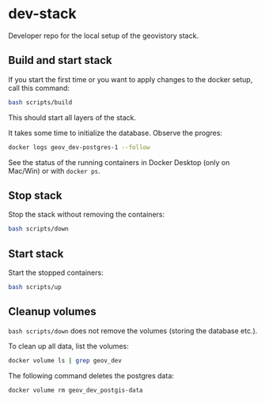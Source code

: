 # dev-stack
Developer repo for the local setup of the geovistory stack.


## Build and start stack
If you start the first time or you want to apply changes to the docker setup, call this command:

```bash
bash scripts/build
```

This should start all layers of the stack. 

It takes some time to initialize the database. Observe the progres: 

```bash
docker logs geov_dev-postgres-1 --follow
```
See the status of the running containers in Docker Desktop (only on Mac/Win) or with `docker ps`.

## Stop stack
Stop the stack without removing the containers:

```bash
bash scripts/down
```

## Start stack

Start the stopped containers:
```bash
bash scripts/up
```

## Cleanup volumes

`bash scripts/down` does not remove the volumes (storing the database etc.). 

To clean up all data, list the volumes:

```bash
docker volume ls | grep geov_dev
```

The following command deletes the postgres data:

```bash
docker volume rm geov_dev_postgis-data
```

